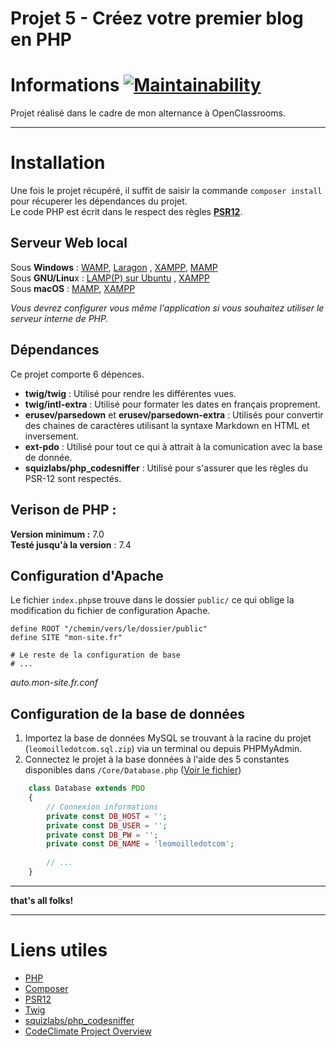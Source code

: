 # Projet 5 - Créez votre premier blog en PHP

# Informations [![Maintainability](https://api.codeclimate.com/v1/badges/c15c942a46c3ab2cf486/maintainability)](https://codeclimate.com/github/leomoille/leomoilledotcom/maintainability)

Projet réalisé dans le cadre de mon alternance à OpenClassrooms.
____

# Installation

Une fois le projet récupéré, il suffit de saisir la commande `composer install` pour récuperer les dépendances du
projet.  
Le code PHP est écrit dans le respect des règles [__PSR12__](https://www.php-fig.org/psr/psr-12/).

## Serveur Web local

Sous **Windows** : [WAMP](https://www.wampserver.com/), [Laragon](https://laragon.org/)
, [XAMPP](https://www.apachefriends.org/fr/index.html), [MAMP](https://www.mamp.info/en/downloads/)  
Sous **GNU/Linu**x : [LAMP(P) sur Ubuntu](https://doc.ubuntu-fr.org/lamp)
, [XAMPP](https://www.apachefriends.org/fr/index.html)  
Sous **macOS** : [MAMP](https://www.mamp.info/en/downloads/), [XAMPP](https://www.apachefriends.org/fr/index.html)

_Vous devrez configurer vous même l'application si vous souhaitez utiliser le serveur interne de PHP._

## Dépendances

Ce projet comporte 6 dépences.

- **twig/twig** : Utilisé pour rendre les différentes vues.
- **twig/intl-extra** : Utilisé pour formater les dates en français proprement.
- **erusev/parsedown** et **erusev/parsedown-extra** : Utilisés pour convertir des chaines de caractères utilisant la
  syntaxe Markdown en HTML et inversement.
- **ext-pdo** : Utilisé pour tout ce qui à attrait à la comunication avec la base de donnée.
- **squizlabs/php_codesniffer** : Utilisé pour s'assurer que les règles du PSR-12 sont respectés.

## Verison de PHP :

**Version minimum :** 7.0  
**Testé jusqu'à la version** : 7.4

## Configuration d'Apache

Le fichier `index.php`se trouve dans le dossier `public/` ce qui oblige la modification du fichier de configuration
Apache.

```apacheconf
define ROOT "/chemin/vers/le/dossier/public"
define SITE "mon-site.fr"

# Le reste de la configuration de base
# ...
``` 

_auto.mon-site.fr.conf_

## Configuration de la base de données

1. Importez la base de données MySQL se trouvant à la racine du projet (`leomoilledotcom.sql.zip`) via un terminal ou depuis PHPMyAdmin.
2. Connectez le projet à la base données à l'aide des 5 constantes disponibles
   dans `/Core/Database.php` ([Voir le fichier](https://github.com/leomoille/leomoilledotcom/blob/e16671644c92f8bf304a8c06e16be9f32de59132/Core/Database.php#L13))
```php
    class Database extends PDO
    {
        // Connexion informations
        private const DB_HOST = '';
        private const DB_USER = '';
        private const DB_PW = '';
        private const DB_NAME = 'leomoilledotcom';
    
        // ...
    }
```
____
**that's all folks!**
____
# Liens utiles

- [PHP](https://www.php.net/)
- [Composer](https://getcomposer.org/)
- [PSR12](https://www.php-fig.org/psr/psr-12/)
- [Twig](https://twig.symfony.com/)
- [squizlabs/php_codesniffer](https://packagist.org/packages/squizlabs/php_codesniffer)
- [CodeClimate Project Overview](https://codeclimate.com/github/leomoille/leomoilledotcom)
